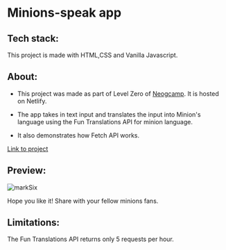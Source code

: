 # Minions-speak app

## Tech stack:

This project is made with HTML,CSS and Vanilla Javascript.

## About:

* This project was made as part of Level Zero of [Neogcamp](https://neog.camp/). It is hosted on Netlify.

* The app takes in text input and translates the input into Minion's language using the Fun Translations API for minion language.

* It also demonstrates how Fetch API works.

[Link to project](https://faheemkbananaspeak.netlify.app/)

## Preview:

![markSix](https://user-images.githubusercontent.com/121616994/211199563-353969e7-ef00-4d28-b913-e45f24bbb57a.jpg)

Hope you like it! Share with your fellow minions fans.

## Limitations:

The Fun Translations API returns only 5 requests per hour.
